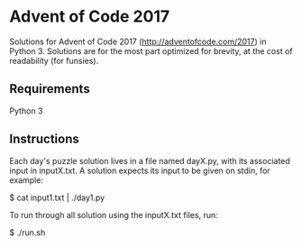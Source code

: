# Advent of Code 2017
Solutions for Advent of Code 2017 (http://adventofcode.com/2017) in Python 3.
Solutions are for the most part optimized for brevity, at the cost of readability (for funsies).


## Requirements
Python 3

## Instructions
Each day's puzzle solution lives in a file named dayX.py, with its associated input in inputX.txt.
A solution expects its input to be given on stdin, for example:

  $ cat input1.txt | ./day1.py

To run through all solution using the inputX.txt files, run:

  $ ./run.sh
